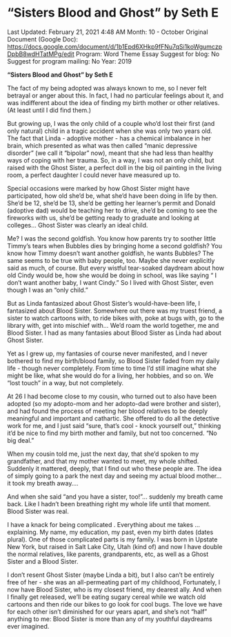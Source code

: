 # “Sisters Blood and Ghost” by Seth E

Last Updated: February 21, 2021 4:48 AM
Month: 10 - October
Original Document (Google Doc): https://docs.google.com/document/d/1b1Epd6XHkp9fFNu7qSi1koWgumczpDpbB8wdHTatMPg/edit
Program: Word Theme Essay
Suggest for blog: No
Suggest for program mailing: No
Year: 2019

**“Sisters Blood and Ghost” by Seth E**

The fact of my being adopted was always known to me, so I never felt betrayal or anger about this. In fact, I had no particular feelings about it, and was indifferent about the idea of finding my birth mother or other relatives. (At least until I did find them.)

But growing up, I was the only child of a couple who’d lost their first (and only natural) child in a tragic accident when she was only two years old. The fact that Linda - adoptive mother - has a chemical imbalance in her brain, which presented as what was then called “manic depressive disorder” (we call it “bipolar” now), meant that she had less than healthy ways of coping with her trauma. So, in a way, I was not an only child, but raised with the Ghost Sister, a perfect doll in the big oil painting in the living room, a perfect daughter I could never have measured up to.

Special occasions were marked by how Ghost Sister might have participated, how old she’d be, what she’d have been doing in life by then. She’d be 12, she’d be 13, she’d be getting her learner’s permit and Donald (adoptive dad) would be teaching her to drive, she’d be coming to see the fireworks with us, she’d be getting ready to graduate and looking at colleges… Ghost Sister was clearly an ideal child.

Me? I was the second goldfish. You know how parents try to soother little Timmy’s tears when Bubbles dies by bringing home a second goldfish? You know how Timmy doesn’t want another goldfish, he wants Bubbles? The same seems to be true with baby people, too. Maybe she never explicitly said as much, of course. But every wistful tear-soaked daydream about how old Cindy would be, how she would be doing in school, was like saying “ I don’t want another baby, I want Cindy.” So I lived with Ghost Sister, even though I was an “only child.”

But as Linda fantasized about Ghost Sister’s would-have-been life, I fantasized about Blood Sister. Somewhere out there was my truest friend, a sister to watch cartoons with, to ride bikes with, poke at bugs with, go to the library with, get into mischief with… We’d roam the world together, me and Blood Sister. I had as many fantasies about Blood Sister as Linda had about Ghost Sister.

Yet as I grew up, my fantasies of course never manifested, and I never bothered to find my birth/blood family, so Blood Sister faded from my daily life - though never completely. From time to time I’d still imagine what she might be like, what she would do for a living, her hobbies, and so on. We “lost touch” in a way, but not completely.

At 26 I had become close to my cousin, who turned out to also have been adopted (so my adopto-mom and her adopto-dad were brother and sister), and had found the process of meeting her blood relatives to be deeply meaningful and important and cathartic. She offered to do all the detective work for me, and I just said “sure, that’s cool - knock yourself out,” thinking it’d be nice to find my birth mother and family, but not too concerned. “No big deal.”

When my cousin told me, just the next day, that she’d spoken to my grandfather, and that my mother wanted to meet, my whole shifted. Suddenly it mattered, deeply, that I find out who these people are. The idea of simply going to a park the next day and seeing my actual blood mother… it took my breath away….

And when she said “and you have a sister, too!”... suddenly my breath came back. Like I hadn’t been breathing right my whole life until that moment. Blood Sister was real.

I have a knack for being complicated . Everything about me takes … explaining. My name, my education, my past, even my birth dates (dates plural). One of those complicated parts is my family. I was born in Upstate New York, but raised in Salt Lake City, Utah (kind of) and now I have double the normal relatives, like parents, grandparents, etc, as well as a Ghost Sister and a Blood Sister.

I don’t resent Ghost Sister (maybe Linda a bit), but I also can’t be entirely free of her - she was an all-permeating part of my childhood, Fortunately, I now have Blood Sister, who is my closest friend, my dearest ally. And when I finally get released, we’ll be eating sugary cereal while we watch old cartoons and then ride our bikes to go look for cool bugs. The love we have for each other isn’t diminished for our years apart, and she’s not “half” anything to me: Blood Sister is more than any of my youthful daydreams ever imagined.